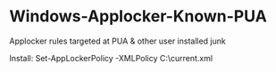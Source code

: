 # Windows-Applocker-Known-PUA
Applocker rules targeted at PUA &amp; other user installed junk


Install:
Set-AppLockerPolicy -XMLPolicy C:\current.xml
